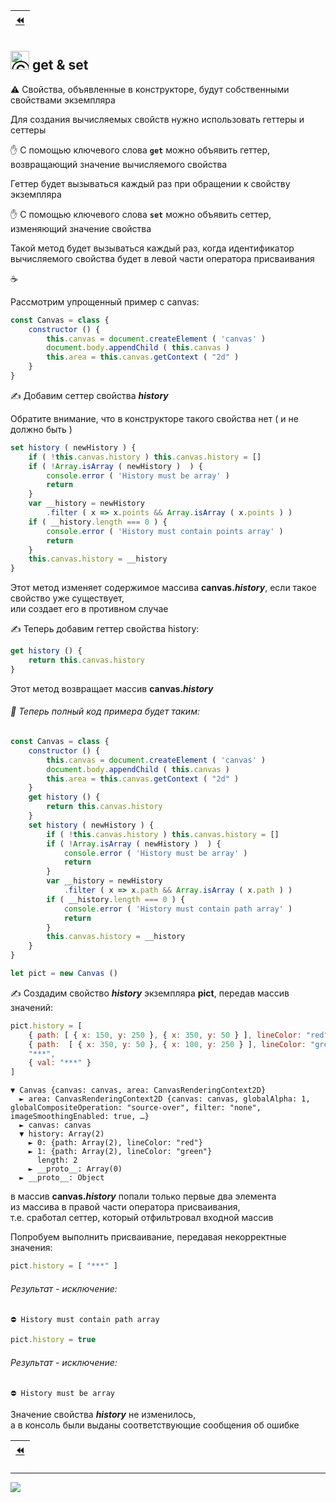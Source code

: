 [footer]: https://github.com/garevna/js-course/raw/master/images/a-level-ico.png?raw=true
[ico20]: https://raw.githubusercontent.com/garevna/a-level-js-lessons/master/ico/a-level-20.png
[ico25]: https://raw.githubusercontent.com/garevna/a-level-js-lessons/master/ico/a-level-25.png
[hw-30]: https://raw.githubusercontent.com/garevna/a-level-js-lessons/master/ico/briefcase-30.png
[cap-30]: https://raw.githubusercontent.com/garevna/a-level-js-lessons/master/ico/coffee-30.png
[warn-25]: https://raw.githubusercontent.com/garevna/a-level-js-lessons/master/ico/warning-25.png
[link-25]: https://raw.githubusercontent.com/garevna/a-level-js-lessons/master/ico/link-25.png
[err-20]: https://raw.githubusercontent.com/garevna/a-level-js-lessons/master/ico/no_entry-20.png
[err-25]: https://raw.githubusercontent.com/garevna/a-level-js-lessons/master/ico/no_entry-25.png
[err-30]: https://raw.githubusercontent.com/garevna/a-level-js-lessons/master/ico/no_entry-30.png

| [:rewind:](Class) |
|-|

## <img src="https://avatars2.githubusercontent.com/u/19735284?s=40&v=4" width="30" title="Ⓒ Irina Fylyppova ( garevna ) 2019"/> get & set

:warning: Свойства, объявленные в конструкторе, будут собственными свойствами экземпляра

Для создания вычисляемых свойств нужно использовать геттеры и сеттеры

✋ С помощью ключевого слова  **`get`**  можно объявить геттер, возвращающий значение вычисляемого свойства

Геттер будет вызываться каждый раз при обращении к свойству экземпляра

✋ С помощью ключевого слова  **`set`**  можно объявить сеттер, изменяющий значение свойства

Такой метод будет вызываться каждый раз, когда идентификатор вычисляемого свойства будет в левой части оператора присваивания

:coffee:

Рассмотрим упрощенный пример с  canvas:
```javascript
const Canvas = class {
    constructor () {
        this.canvas = document.createElement ( 'canvas' )
        document.body.appendChild ( this.canvas )
        this.area = this.canvas.getContext ( "2d" )
    }
}
```
✍ Добавим сеттер свойства  **_history_**

Обратите внимание, что в конструкторе такого свойства нет
( и не должно быть )
```javascript
set history ( newHistory ) {
    if ( !this.canvas.history ) this.canvas.history = []
    if ( !Array.isArray ( newHistory )  ) {
        console.error ( 'History must be array' )
        return
    }
    var __history = newHistory
        .filter ( x => x.points && Array.isArray ( x.points ) )
    if ( __history.length === 0 ) {
        console.error ( 'History must contain points array' )
        return
    }
    this.canvas.history = __history
}
```
Этот метод изменяет содержимое массива  **canvas._history_**, если такое свойство уже существует,<br/>
или создает его в противном случае

✍ Теперь добавим геттер свойства  history:
```javascript
get history () {
    return this.canvas.history
}
```
Этот метод возвращает массив  **canvas._history_**

###### 📄 Теперь полный код примера будет таким:
```javascript
const Canvas = class {
    constructor () {
        this.canvas = document.createElement ( 'canvas' )
        document.body.appendChild ( this.canvas )
        this.area = this.canvas.getContext ( "2d" )
    }
    get history () {
        return this.canvas.history
    }
    set history ( newHistory ) {
        if ( !this.canvas.history ) this.canvas.history = []
        if ( !Array.isArray ( newHistory )  ) {
            console.error ( 'History must be array' )
            return
        }
        var __history = newHistory
            .filter ( x => x.path && Array.isArray ( x.path ) )
        if ( __history.length === 0 ) {
            console.error ( 'History must contain path array' )
            return
        }
        this.canvas.history = __history
    }
}

let pict = new Canvas ()
```
✍ Создадим свойство  **_history_**  экземпляра  **pict**, передав массив значений:
```javascript
pict.history = [
    { path: [ { x: 150, y: 250 }, { x: 350, y: 50 } ], lineColor: "red" },
    { path:  [ { x: 350, y: 50 }, { x: 100, y: 250 } ], lineColor: "green" },
    "***",
    { val: "***" }
]
```
```console
▼ Canvas {canvas: canvas, area: CanvasRenderingContext2D}
  ► area: CanvasRenderingContext2D {canvas: canvas, globalAlpha: 1, globalCompositeOperation: "source-over", filter: "none", imageSmoothingEnabled: true, …}
  ► canvas: canvas
  ▼ history: Array(2)
    ► 0: {path: Array(2), lineColor: "red"}
    ► 1: {path: Array(2), lineColor: "green"}
      length: 2
    ► __proto__: Array(0)
  ► __proto__: Object
```
в массив  **canvas._history_**  попали только первые два элемента <br/>
из массива в правой части оператора присваивания, <br/>
т.е. сработал сеттер, который отфильтровал входной массив

Попробуем выполнить присваивание, передавая некорректные значения:
```javascript
pict.history = [ "***" ]
```
###### Результат - исключение:
```
⛔️ History must contain path array
```

```javascript
pict.history = true
```
###### Результат - исключение:
```
⛔️ History must be array
```
Значение свойства  **_history_**  не изменилось, <br/>
а в консоль были выданы соответствующие сообщения об ошибке

| [:rewind:](Class) |
|-|

_________________________________________________________________________

![](https://github.com/garevna/js-course/raw/master/images/a-level-ico.png?raw=true)
